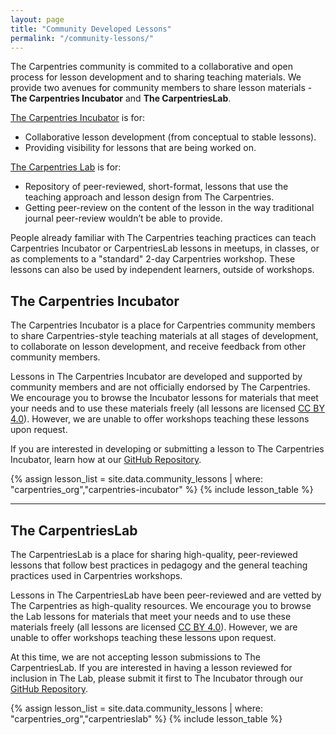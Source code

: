 ```yaml
---
layout: page
title: "Community Developed Lessons"
permalink: "/community-lessons/"
---
```


The Carpentries community is commited to a collaborative and open process for lesson development and to sharing teaching materials. We 
provide two avenues for community members to share lesson materials - **The Carpentries Incubator** and **The CarpentriesLab**. 

[The Carpentries Incubator](#the-carpentries-incubator) is for:
* Collaborative lesson development (from conceptual to stable lessons).
* Providing visibility for lessons that are being worked on.

[The Carpentries Lab](#the-carpentrieslab) is for:
* Repository of peer-reviewed, short-format, lessons that use the teaching approach and lesson design from The Carpentries.
* Getting peer-review on the content of the lesson in the way traditional journal peer-review wouldn’t be able to provide.

People already familiar with The Carpentries teaching practices can teach 
Carpentries Incubator or CarpentriesLab lessons in meetups, in classes, or as complements to a "standard" 2-day Carpentries workshop. 
These lessons can also be used by independent learners, outside of workshops.

## The Carpentries Incubator

The Carpentries Incubator is a place for Carpentries community members to share Carpentries-style teaching materials at all stages of 
development, to collaborate on lesson development, and receive feedback from other community members. 

Lessons in The Carpentries Incubator are developed and supported by community members and are not officially endorsed by The Carpentries. 
We encourage you to browse the Incubator lessons for materials that meet your needs and to use these materials freely (all lessons are 
licensed [CC BY 4.0](https://creativecommons.org/licenses/by/4.0/)). However, we are unable to offer workshops teaching these lessons upon
request.

If you are interested in developing or submitting a lesson to The Carpentries Incubator, learn how at our [GitHub Repository](https://github.com/carpentries-incubator/proposals#readme).


{% assign lesson_list = site.data.community_lessons | where: "carpentries_org","carpentries-incubator" %}
{% include lesson_table %}

<hr>

## The CarpentriesLab

The CarpentriesLab is a place for sharing high-quality, peer-reviewed lessons that follow best practices in pedagogy and the general teaching practices used in Carpentries workshops.

Lessons in The CarpentriesLab have been peer-reviewed and are vetted by The Carpentries as high-quality resources. 
We encourage you to browse the Lab lessons for materials that meet your needs and to use these materials freely (all lessons are 
licensed [CC BY 4.0](https://creativecommons.org/licenses/by/4.0/)). However, we are unable to offer workshops teaching these lessons upon
request.

At this time, we are not accepting lesson submissions to The CarpentriesLab. If you are interested in having a lesson reviewed for inclusion in The Lab, please submit it first to The Incubator through our [GitHub Repository](https://github.com/carpentries-incubator/proposals#readme).

{% assign lesson_list = site.data.community_lessons | where: "carpentries_org","carpentrieslab" %}
{% include lesson_table %}

